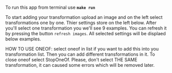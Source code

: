 To run this app from terminal use **`make run`**

To start adding your transformation upload an image and on the left select transformations one by one.
Thier settings store on the left below.
After you'll select one transformation you we'll see 9 examples.
You can refresh it by pressing the button `refresh images`.
All selected settings will be displaed below examples. 

HOW TO USE ONEOF:
select oneof in list if you want to add this into you transformation list.
Then you can add different transformations in it.
To close oneof select StopOneOf.
Please, don't select THE SAME transformation, it can caused some errors which will be removed later.


